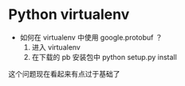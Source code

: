 # Python virtualenv

- 如何在 virtualenv 中使用 google.protobuf ？
    1. 进入 virtualenv
    2. 在下载的 pb 安装包中 python setup.py install

这个问题现在看起来有点过于基础了



